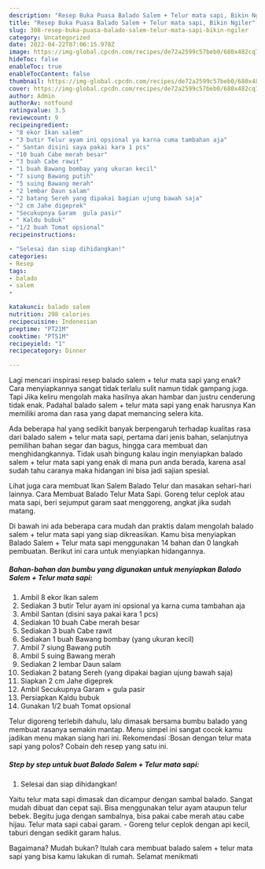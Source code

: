 ```yaml
---
description: "Resep Buka Puasa Balado Salem + Telur mata sapi, Bikin Ngiler"
title: "Resep Buka Puasa Balado Salem + Telur mata sapi, Bikin Ngiler"
slug: 308-resep-buka-puasa-balado-salem-telur-mata-sapi-bikin-ngiler
category: Uncategorized
date: 2022-04-22T07:06:15.978Z
image: https://img-global.cpcdn.com/recipes/de72a2599c57beb0/680x482cq70/balado-salem-telur-mata-sapi-foto-resep-utama.jpg
hideToc: false
enableToc: true
enableTocContent: false
thumbnail: https://img-global.cpcdn.com/recipes/de72a2599c57beb0/680x482cq70/balado-salem-telur-mata-sapi-foto-resep-utama.jpg
cover: https://img-global.cpcdn.com/recipes/de72a2599c57beb0/680x482cq70/balado-salem-telur-mata-sapi-foto-resep-utama.jpg
author: Admin
authorAv: notfound
ratingvalue: 3.5
reviewcount: 9
recipeingredient:
- "8 ekor Ikan salem"
- "3 butir Telur ayam ini opsional ya karna cuma tambahan aja"
- " Santan disini saya pakai kara 1 pcs"
- "10 buah Cabe merah besar"
- "3 buah Cabe rawit"
- "1 buah Bawang bombay yang ukuran kecil"
- "7 siung Bawang putih"
- "5 suing Bawang merah"
- "2 lembar Daun salam"
- "2 batang Sereh yang dipakai bagian ujung bawah saja"
- "2 cm Jahe digeprek"
- "Secukupnya Garam  gula pasir"
- " Kaldu bubuk"
- "1/2 buah Tomat opsional"
recipeinstructions:

- "Selesai dan siap dihidangkan!"
categories:
- Resep
tags:
- balado
- salem
- 

katakunci: balado salem  
nutrition: 298 calories
recipecuisine: Indonesian
preptime: "PT21M"
cooktime: "PT51M"
recipeyield: "1"
recipecategory: Dinner

---
```



Lagi mencari inspirasi resep balado salem + telur mata sapi yang enak? Cara menyiapkannya sangat tidak terlalu sulit namun tidak gampang juga. Tapi Jika keliru mengolah maka hasilnya akan hambar dan justru cenderung tidak enak. Padahal balado salem + telur mata sapi yang enak harusnya Kan memiliki aroma dan rasa yang dapat memancing selera kita.


Ada beberapa hal yang sedikit banyak berpengaruh terhadap kualitas rasa dari balado salem + telur mata sapi, pertama dari jenis bahan, selanjutnya pemilihan bahan segar dan bagus, hingga cara membuat dan menghidangkannya. Tidak usah bingung kalau ingin menyiapkan balado salem + telur mata sapi yang enak di mana pun anda berada, karena asal sudah tahu caranya maka hidangan ini bisa jadi sajian spesial.

Lihat juga cara membuat Ikan Salem Balado Telur dan masakan sehari-hari lainnya. Cara Membuat Balado Telur Mata Sapi. Goreng telur ceplok atau mata sapi, beri sejumput garam saat menggoreng, angkat jika sudah matang.


Di bawah ini ada beberapa cara mudah dan praktis dalam mengolah balado salem + telur mata sapi yang siap dikreasikan. Kamu bisa menyiapkan Balado Salem + Telur mata sapi menggunakan 14 bahan dan 0 langkah pembuatan. Berikut ini cara untuk menyiapkan hidangannya.

<!--inarticleads1-->

##### Bahan-bahan dan bumbu yang digunakan untuk menyiapkan Balado Salem + Telur mata sapi:

1. Ambil 8 ekor Ikan salem
1. Sediakan 3 butir Telur ayam ini opsional ya karna cuma tambahan aja
1. Ambil  Santan (disini saya pakai kara 1 pcs)
1. Sediakan 10 buah Cabe merah besar
1. Sediakan 3 buah Cabe rawit
1. Sediakan 1 buah Bawang bombay (yang ukuran kecil)
1. Ambil 7 siung Bawang putih
1. Ambil 5 suing Bawang merah
1. Sediakan 2 lembar Daun salam
1. Sediakan 2 batang Sereh (yang dipakai bagian ujung bawah saja)
1. Siapkan 2 cm Jahe digeprek
1. Ambil Secukupnya Garam + gula pasir
1. Persiapkan  Kaldu bubuk
1. Gunakan 1/2 buah Tomat opsional


Telur digoreng terlebih dahulu, lalu dimasak bersama bumbu balado yang membuat rasanya semakin mantap. Menu simpel ini sangat cocok kamu jadikan menu makan siang hari ini. Rekomendasi :Bosan dengan telur mata sapi yang polos? Cobain deh resep yang satu ini. 

<!--inarticleads2-->

##### Step by step untuk buat Balado Salem + Telur mata sapi:


1. Selesai dan siap dihidangkan!

Yaitu telur mata sapi dimasak dan dicampur dengan sambal balado. Sangat mudah dibuat dan cepat saji. Bisa menggunakan telur ayam ataupun telur bebek. Begitu juga dengan sambalnya, bisa pakai cabe merah atau cabe hijau. Telur mata sapi cabai garam. - Goreng telur ceplok dengan api kecil, taburi dengan sedikit garam halus. 

Bagaimana? Mudah bukan? Itulah cara membuat balado salem + telur mata sapi yang bisa kamu lakukan di rumah. Selamat menikmati
